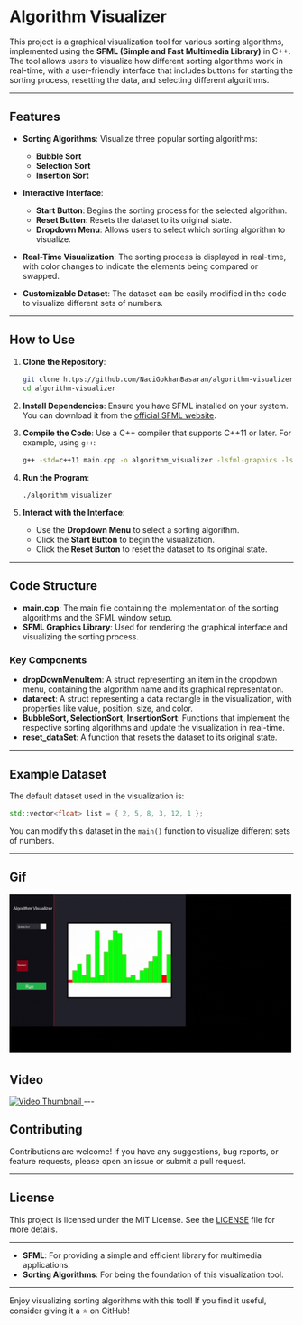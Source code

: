 # Algorithm Visualizer

This project is a graphical visualization tool for various sorting algorithms, implemented using the **SFML (Simple and Fast Multimedia Library)** in C++. The tool allows users to visualize how different sorting algorithms work in real-time, with a user-friendly interface that includes buttons for starting the sorting process, resetting the data, and selecting different algorithms.

---

## Features

- **Sorting Algorithms**: Visualize three popular sorting algorithms:
  - **Bubble Sort**
  - **Selection Sort**
  - **Insertion Sort**

- **Interactive Interface**:
  - **Start Button**: Begins the sorting process for the selected algorithm.
  - **Reset Button**: Resets the dataset to its original state.
  - **Dropdown Menu**: Allows users to select which sorting algorithm to visualize.

- **Real-Time Visualization**: The sorting process is displayed in real-time, with color changes to indicate the elements being compared or swapped.

- **Customizable Dataset**: The dataset can be easily modified in the code to visualize different sets of numbers.

---

## How to Use

1. **Clone the Repository**:
   ```bash
   git clone https://github.com/NaciGokhanBasaran/algorithm-visualizer.git
   cd algorithm-visualizer
   ```

2. **Install Dependencies**:
   Ensure you have SFML installed on your system. You can download it from the [official SFML website](https://www.sfml-dev.org/download.php).

3. **Compile the Code**:
   Use a C++ compiler that supports C++11 or later. For example, using `g++`:
   ```bash
   g++ -std=c++11 main.cpp -o algorithm_visualizer -lsfml-graphics -lsfml-window -lsfml-system
   ```

4. **Run the Program**:
   ```bash
   ./algorithm_visualizer
   ```

5. **Interact with the Interface**:
   - Use the **Dropdown Menu** to select a sorting algorithm.
   - Click the **Start Button** to begin the visualization.
   - Click the **Reset Button** to reset the dataset to its original state.

---

## Code Structure

- **main.cpp**: The main file containing the implementation of the sorting algorithms and the SFML window setup.
- **SFML Graphics Library**: Used for rendering the graphical interface and visualizing the sorting process.

### Key Components

- **dropDownMenuItem**: A struct representing an item in the dropdown menu, containing the algorithm name and its graphical representation.
- **datarect**: A struct representing a data rectangle in the visualization, with properties like value, position, size, and color.
- **BubbleSort, SelectionSort, InsertionSort**: Functions that implement the respective sorting algorithms and update the visualization in real-time.
- **reset_dataSet**: A function that resets the dataset to its original state.

---

## Example Dataset

The default dataset used in the visualization is:
```cpp
std::vector<float> list = { 2, 5, 8, 3, 12, 1 };
```
You can modify this dataset in the `main()` function to visualize different sets of numbers.

---
## Gif
![Sorting Algorithm Visualizer Demo](gif1.gif)

## Video
<a href="https://www.youtube.com/watch?v=hBIMvmKBYys">
  <img src="https://img.youtube.com/vi/hBIMvmKBYys/0.jpg" alt="Video Thumbnail">
</a>
---

## Contributing

Contributions are welcome! If you have any suggestions, bug reports, or feature requests, please open an issue or submit a pull request.

---

## License

This project is licensed under the MIT License. See the [LICENSE](LICENSE) file for more details.

---



- **SFML**: For providing a simple and efficient library for multimedia applications.
- **Sorting Algorithms**: For being the foundation of this visualization tool.

---

Enjoy visualizing sorting algorithms with this tool! If you find it useful, consider giving it a ⭐ on GitHub!
